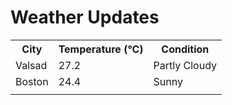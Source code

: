 # Weather Updates

<!-- WEATHER-UPDATE-START -->
<table><tr><th>City</th><th>Temperature (°C)</th><th>Condition</th></tr><tr><td>Valsad</td><td>27.2</td><td>Partly Cloudy</td></tr><tr><td>Boston</td><td>24.4</td><td>Sunny</td></tr><tr><td></td><td></td><td></td></tr></table>
<!-- WEATHER-UPDATE-END -->
